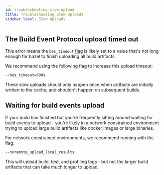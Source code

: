 ```yaml
---
id: troubleshooting-slow-upload
title: Troubleshooting Slow Uploads
sidebar_label: Slow Uploads
---
```


## The Build Event Protocol upload timed out

This error means the `bes_timeout` [flag](https://docs.bazel.build/versions/master/command-line-reference.html#flag--bes_timeout) is likely set to a value that's not long enough for bazel to finish uploading all build artifacts.

We recommend using the following flag to increase this upload timeout:

```bash
--bes_timeout=600s
```

These slow uploads should only happen once when artifacts are initially written to the cache, and shouldn't happen on subsequent builds.

## Waiting for build events upload

If your build has finished but you're frequently sitting around waiting for build events to upload - you're likely in a network constrained environment trying to upload large build artifacts like docker images or large binaries.

For network constrained environments, we recommend running with the flag:

```bash
--noremote_upload_local_results
```

This will upload build, test, and profiling logs - but not the larger build artifacts that can take much longer to upload.
